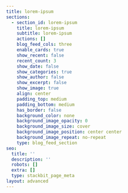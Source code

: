 ```yaml
---
title: lorem-ipsum
sections:
  - section_id: lorem-ipsum
    title: lorem-ipsum
    subtitle: lorem-ipsum
    actions: []
    blog_feed_cols: three
    enable_cards: true
    show_recent: false
    recent_count: 3
    show_date: false
    show_categories: true
    show_author: false
    show_excerpt: false
    show_image: true
    align: center
    padding_top: medium
    padding_bottom: medium
    has_border: false
    background_color: none
    background_image_opacity: 0
    background_image_size: cover
    background_image_position: center center
    background_image_repeat: no-repeat
    type: blog_feed_section
seo:
  title: ''
  description: ''
  robots: []
  extra: []
  type: stackbit_page_meta
layout: advanced
---
```

